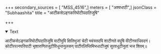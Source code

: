 +++
secondary_sources = [ "MSS_4516",]
meters = [ "अश्वधाटी",]
jsonClass = "Subhaashita"
title = "आटीकसेऽङ्गकरिघोटीपदातिजुषि"

+++

<details open><summary>Text</summary>

आटीकसेऽङ्गकरिघोटीपदातिजुषि वाटीभुवि क्षितिभुजां चेटी भवंस्तदपि शाटीनते वपुषि वीटीनवाधिवदनं।  
कोटीररत्नपरिपाटी भृशारुणितजूटीविधुन्तनुलसन् पाटीरलिप्तिमिभधाटीजुषं सुरवधूटीनुतां भज शिवम्॥
</details>
